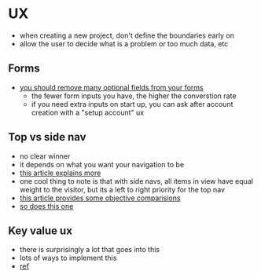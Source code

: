# UX

- when creating a new project, don't define the boundaries early on
- allow the user to decide what is a problem or too much data, etc

## Forms
- [you should remove many optional fields from your forms](https://uxmovement.com/forms/optional-fields-you-should-remove-on-your-form/)
  - the fewer form inputs you have, the higher the converstion rate
  - if you need extra inputs on start up, you can ask after account creation with a "setup account" ux

## Top vs side nav
- no clear winner
- it depends on what you want your navigation to be
- [this article explains more](https://medium.com/swlh/top-navigation-vs-side-navigation-for-your-interface-3c1f176bc6ae)
- one cool thing to note is that with side navs, all items in view have equal weight to the visitor, but its a left to right priority for the top nav
- [this article provides some objective comparisions](https://uxdesign.cc/top-navigation-vs-side-navigation-wich-one-is-better-24aa5d835643)
- [so does this one](https://uxmovement.com/navigation/top-navigation-vs-left-navigation-which-works-better/#:~:text=A%20top%20navigation%20conserves%20more,left%20column%20of%20your%20page.&text=A%20top%20navigation%2C%20however%2C%20uses,your%20page%20with%20content%20only.)

## Key value ux
- there is surprisingly a lot that goes into this
- lots of ways to implement this
- [ref](https://design.mindsphere.io/patterns/key-value.html)
